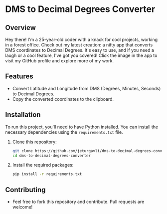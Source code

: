# DMS to Decimal Degrees Converter

## Overview
Hey there! I'm a 25-year-old coder with a knack for cool projects, working in a forest office. Check out my latest creation: a nifty app that converts DMS coordinates to Decimal Degrees. It's easy to use, and if you need a laugh or a cool feature, I've got you covered! Click the image in the app to visit my GitHub profile and explore more of my work.

## Features
- Convert Latitude and Longitude from DMS (Degrees, Minutes, Seconds) to Decimal Degrees.
- Copy the converted coordinates to the clipboard.

## Installation
To run this project, you'll need to have Python installed. You can install the necessary dependencies using the `requirements.txt` file.


1. Clone this repository:
   ```bash
   git clone https://github.com/jeturgavli/dms-to-decimal-degrees-converter.git
   cd dms-to-decimal-degrees-converter
2. Install the required packages:
    ```bash
    pip install -r requirements.txt
## Contributing
- Feel free to fork this repository and contribute. Pull requests are welcome!

